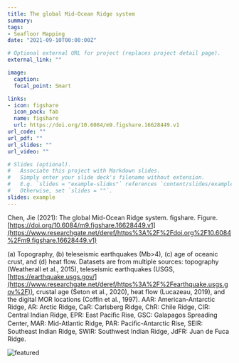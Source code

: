 ```yaml
---
title: The global Mid-Ocean Ridge system
summary: 
tags:
- Seafloor Mapping
date: "2021-09-10T00:00:00Z"

# Optional external URL for project (replaces project detail page).
external_link: ""

image:
  caption: 
  focal_point: Smart

links:
- icon: figshare
  icon_pack: fab
  name: figshare
  url: https://doi.org/10.6084/m9.figshare.16628449.v1
url_code: ""
url_pdf: ""
url_slides: ""
url_video: ""

# Slides (optional).
#   Associate this project with Markdown slides.
#   Simply enter your slide deck's filename without extension.
#   E.g. `slides = "example-slides"` references `content/slides/example-slides.md`.
#   Otherwise, set `slides = ""`.
slides: example
---
```


Chen, Jie (2021): The global Mid-Ocean Ridge system. figshare. Figure. [https://doi.org/10.6084/m9.figshare.16628449.v1](https://www.researchgate.net/deref/https%3A%2F%2Fdoi.org%2F10.6084%2Fm9.figshare.16628449.v1)

(a) Topography, (b) teleseismic earthquakes (Mb>4), (c) age of oceanic crust, and (d) heat flow. Datasets are from multiple sources: topography (Weatherall et al., 2015), teleseismic earthquakes (USGS, [https://earthquake.usgs.gov/](https://www.researchgate.net/deref/https%3A%2F%2Fearthquake.usgs.gov%2F)), crustal age (Seton et al., 2020), heat flow (Lucazeau, 2019), and the digital MOR locations (Coffin et al., 1997). AAR: American-Antarctic Ridge, AR: Arctic Ridge, CaR: Carlsberg Ridge, ChR: Chile Ridge, CIR: Central Indian Ridge, EPR: East Paciﬁc Rise, GSC: Galapagos Spreading Center, MAR: Mid-Atlantic Ridge, PAR: Paciﬁc-Antarctic Rise, SEIR: Southeast Indian Ridge, SWIR: Southwest Indian Ridge, JdFR: Juan de Fuca Ridge.

![featured](featured.png)
